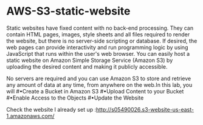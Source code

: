 # AWS-S3-static-website

  Static websites have fixed content with no back-end processing. 
They can contain HTML pages, images, style sheets and all files required to render the website, but there is no server-side scripting or database. 
If desired, the web pages can provide interactivity and run programming logic by using JavaScript that runs within the user's web browser.
You can easily host a static website on Amazon Simple Storage Service (Amazon S3) by uploading the desired content and making it publicly accessible.

No servers are required and you can use Amazon S3 to store and retrieve any amount of data at any time, from anywhere on the web.In this lab, you will 
#•Create a Bucket in Amazon S3
#•Upload Content to your Bucket
#•Enable Access to the Objects
#•Update the Website

Check the website I already set up :http://s05490026.s3-website-us-east-1.amazonaws.com/
